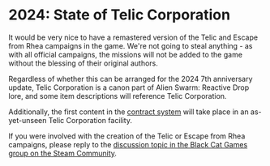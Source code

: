 # 2024: State of Telic Corporation

It would be very nice to have a remastered version of the Telic and Escape from Rhea campaigns in the game. We're not going to steal anything - as with all official campaigns, the missions will not be added to the game without the blessing of their original authors.

Regardless of whether this can be arranged for the 2024 7th anniversary update, Telic Corporation is a canon part of Alien Swarm: Reactive Drop lore, and some item descriptions will reference Telic Corporation.

Additionally, the first content in the [contract system](contracts-crafting.html) will take place in an as-yet-unseen Telic Corporation facility.

If you were involved with the creation of the Telic or Escape from Rhea campaigns, please reply to the [discussion topic in the Black Cat Games group on the Steam Community](https://steamcommunity.com/groups/bcg/discussions/0/5738191325962139939/).
